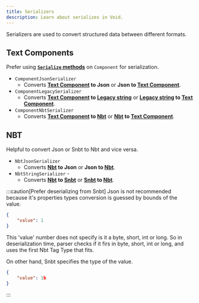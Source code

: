 ```yaml
---
title: Serializers
description: Learn about serializes in Void.
---
```


Serializers are used to convert structured data between different formats. 

## Text Components
Prefer using [**`Serialize` methods**](../text-components/#converting-components) on `Component` for serialization.
- `ComponentJsonSerializer` 
  - Converts **[Text Component](../text-components) to Json** or **Json to [Text Component](../text-components)**.
- `ComponentLegacySerializer` 
  - Converts **[Text Component](../text-components) to [Legacy string](https://minecraft.fandom.com/wiki/Formatting_codes)** or **[Legacy string](https://minecraft.fandom.com/wiki/Formatting_codes) to [Text Component](../text-components)**.
- `ComponentNbtSerializer` 
  - Converts **[Text Component](../text-components) to [Nbt](../nbt)** or **[Nbt](../nbt) to [Text Component](../text-components)**.

## NBT
Helpful to convert Json or Snbt to Nbt and vice versa.  
- `NbtJsonSerializer` 
  - Converts **[Nbt](../nbt) to Json** or **Json to [Nbt](../nbt)**.
- `NbtStringSerializer` - 
  - Converts **[Nbt](../nbt) to [Snbt](https://minecraft.fandom.com/wiki/NBT_format#SNBT_format)** or **[Snbt](https://minecraft.fandom.com/wiki/NBT_format#SNBT_format) to [Nbt](../nbt)**.

:::caution[Prefer deserializing from Snbt]
Json is not recommended because it's properties types conversion is guessed by bounds of the value.  

```json
{
	"value": 1
}
```
This 'value' number does not specify is it a byte, short, int or long. So in deserialization time, parser checks if it firs in byte, short, int or long, and uses the first Nbt Tag Type that fits.

On other hand, Snbt specifies the type of the value. 
```json
{
	"value": 1b
}
```
:::